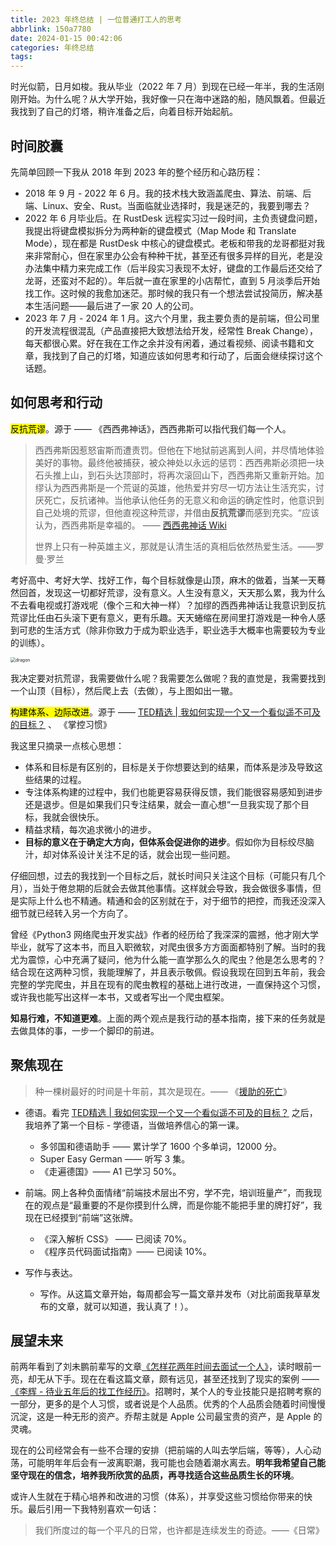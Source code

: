 ```yaml
---
title: 2023 年终总结 | 一位普通打工人的思考
abbrlink: 150a7780
date: 2024-01-15 00:42:06
categories: 年终总结
tags:
---
```



时光似箭，日月如梭。我从毕业（2022 年 7 月）到现在已经一年半，我的生活刚刚开始。为什么呢？从大学开始，我好像一只在海中迷路的船，随风飘着。但最近我找到了自己的灯塔，稍许准备之后，向着目标开始起航。

## 时间胶囊

先简单回顾一下我从 2018 年到 2023 年的整个经历和心路历程：

- 2018 年 9 月 - 2022 年 6 月。我的技术栈大致涵盖爬虫、算法、前端、后端、Linux、安全、Rust。当面临就业选择时，我是迷茫的，我要到哪去？
- 2022 年 6 月毕业后。在 RustDesk 远程实习过一段时间，主负责键盘问题，我提出将键盘模拟拆分为两种新的键盘模式（Map Mode 和 Translate Mode），现在都是 RustDesk 中核心的键盘模式。老板和带我的龙哥都挺对我来非常耐心，但在家里办公会有种种干扰，甚至还有很多异样的目光，老是没办法集中精力来完成工作（后半段实习表现不太好，键盘的工作最后还交给了龙哥，还蛮对不起的）。年后就一直在家里的小店帮忙，直到 5 月淡季后开始找工作。这时候的我愈加迷茫。那时候的我只有一个想法尝试投简历，解决基本生活问题——最后进了一家 20 人的公司。
- 2023 年 7 月 - 2024 年 1 月。这六个月里，我主要负责的是前端，但公司里的开发流程很混乱（产品直接把大致想法给开发，经常性 Break Change），每天都很心累。好在我在工作之余并没有闲着，通过看视频、阅读书籍和文章，我找到了自己的灯塔，知道应该如何思考和行动了，后面会继续探讨这个话题。

## 如何思考和行动

<mark>反抗荒谬</mark>。源于 —— 《西西弗神话》，西西弗斯可以指代我们每一个人。

> 西西弗斯因惹怒宙斯而遭责罚。但他在下地狱前逃离到人间，并尽情地体验美好的事物。最终他被捕获，被众神处以永远的惩罚：西西弗斯必须把一块石头推上山，到石头达顶部时，将再次滚回山下，西西弗斯又重新开始。加缪认为西西弗斯是一个荒诞的英雄，他热爱并穷尽一切方法让生活充实，讨厌死亡，反抗诸神。当他承认他任务的无意义和命运的确定性时，他意识到自己处境的荒谬，但他直视这种荒谬，并借由**反抗荒谬**而感到充实。“应该认为，西西弗斯是幸福的。	—— [西西弗神话 Wiki](https://zh.wikipedia.org/wiki/西绪弗斯神话)
>
> 世界上只有一种英雄主义，那就是认清生活的真相后依然热爱生活。——罗曼·罗兰

考好高中、考好大学、找好工作，每个目标就像是山顶，麻木的做着，当某一天蓦然回首，发现这一切都好荒谬，没有意义。人生没有意义，天天那么累，我为什么不去看电视或打游戏呢（像个三和大神一样）？加缪的西西弗神话让我意识到反抗荒谬比任由石头滚下更有意义，更有乐趣。天天蜷缩在房间里打游戏是一种令人感到可悲的生活方式（除非你致力于成为职业选手，职业选手大概率也需要较为专业的训练）。

<img src="https://blog-1256032382.cos.ap-nanjing.myqcloud.com/jpg/dragon.jpg" alt="dragon" style="zoom:50%;" />

我决定要对抗荒谬，我需要做什么呢？我需要怎么做呢？我的直觉是，我需要找到一个山顶（目标），然后爬上去（去做），与上图如出一辙。

<mark>构建体系、边际改进</mark>。源于 —— [TED精选 | 我如何实现一个又一个看似遥不可及的目标？](https://www.bilibili.com/video/BV1hu4y1w7af/) 、 《掌控习惯》

我这里只摘录一点核心思想：

- 体系和目标是有区别的，目标是关于你想要达到的结果，而体系是涉及导致这些结果的过程。
- 专注体系构建的过程中，我们也能更容易获得反馈，我们能很容易感知到进步还是退步。但是如果我们只专注结果，就会一直心想“一旦我实现了那个目标，我就会很快乐。
- 精益求精，每次追求微小的进步。
- **目标的意义在于确定大方向，但体系会促进你的进步**。假如你为目标绞尽脑汁，却对体系设计关注不足的话，就会出现一些问题。

仔细回想，过去的我找到一个目标之后，就长时间只关注这个目标（可能只有几个月），当处于倦怠期的后就会去做其他事情。这样就会导致，我会做很多事情，但是实际上什么也不精通。精通和会的区别就在于，对于细节的把控，而我还没深入细节就已经转入另一个方向了。

曾经《Python3 网络爬虫开发实战》作者的经历给了我深深的震撼，他才刚大学毕业，就写了这本书，而且入职微软，对爬虫很多方方面面都特别了解。当时的我尤为震惊，心中充满了疑问，他为什么能一直学那么久的爬虫？他是怎么思考的？结合现在这两种习惯，我能理解了，并且表示敬佩。假设我现在回到五年前，我会完整的学完爬虫，并且在现有的爬虫教程的基础上进行改进，一直保持这个习惯，或许我也能写出这样一本书，又或者写出一个爬虫框架。

**知易行难，不知道更难**。上面的两个观点是我行动的基本指南，接下来的任务就是去做具体的事，一步一个脚印的前进。

## 聚焦现在

> 种一棵树最好的时间是十年前，其次是现在。—— 《[援助的死亡](https://book.douban.com/subject/5348650/)》

- 德语。看完 [TED精选 | 我如何实现一个又一个看似遥不可及的目标？](https://www.bilibili.com/video/BV1hu4y1w7af/) 之后，我培养了第一个目标 - 学德语，当做培养信心的第一课。

  - 多邻国和德语助手 —— 累计学了 1600 个多单词，12000 分。
  - Super Easy German —— 听写 3 集。
  - 《走遍德国》—— A1 已学习 50%。

- 前端。网上各种负面情绪“前端技术层出不穷，学不完，培训班量产”，而我现在的观点是“最重要的不是你摸到什么牌，而是你能不能把手里的牌打好”，我现在已经摸到“前端”这张牌。

  - 《深入解析 CSS》 —— 已阅读 70%。
  - 《程序员代码面试指南》—— 已阅读 10%。

- 写作与表达。
  - 写作。从这篇文章开始，每周都会写一篇文章并发布（对比前面我草草发布的文章，就可以知道，我认真了！）。

## 展望未来

前两年看到了刘未鹏前辈写的文章[《怎样花两年时间去面试一个人》](http://mindhacks.cn/2011/11/04/how-to-interview-a-person-for-two-years/)，读时眼前一亮，却无从下手。现在在看这篇文章，颇有远见，甚至还找到了现实的案例 —— [《李辉 - 待业五年后的找工作经历》](https://greyli.com/job-hunting/)。招聘时，某个人的专业技能只是招聘考察的一部分，更多的是个人习惯，或者说是个人品质。优秀的个人品质会随着时间慢慢沉淀，这是一种无形的资产。乔帮主就是 Apple 公司最宝贵的资产，是 Apple 的灵魂。

现在的公司经常会有一些不合理的安排（把前端的人叫去学后端，等等），人心动荡，可能明年年后会有一波离职潮，我可能也会随着潮水离去。**明年我希望自己能坚守现在的信念，培养我所欣赏的品质，再寻找适合这些品质生长的环境**。

或许人生就在于精心培养和改进的习惯（体系），并享受这些习惯给你带来的快乐。最后引用一下我特别喜欢一句话：

> 我们所度过的每一个平凡的日常，也许都是连续发生的奇迹。——《日常》

